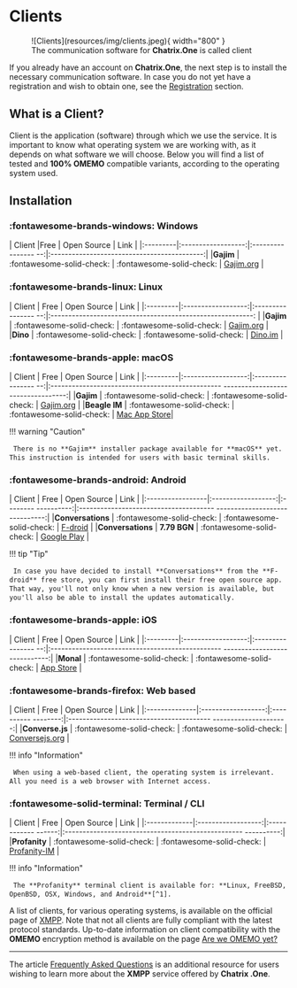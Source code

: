 # Clients

<figure markdown>
   ![Clients](resources/img/clients.jpeg){ width="800" }
   <figcaption>The communication software for <b>Chatrix.One</b> is called client</figcaption>
</figure>

If you already have an account on **Chatrix.One**, the next step is to install the necessary communication software. In case you do not yet have a registration and wish to obtain one, see the [Registration](https://docs.chatrix.one/en/registration/) section.

## What is a Client?

Client is the application (software) through which we use the service. It is important to know what operating system we are working with, as it depends on what software we will choose. Below you will find a list of tested and **100% OMEMO** compatible variants, according to the operating system used.

## Installation

### :fontawesome-brands-windows: Windows

| Client |Free | Open Source | Link |
|:---------|:------------------:|:---------------- --:|:-------------------------------------------:|
|**Gajim** | :fontawesome-solid-check: | :fontawesome-solid-check: | [Gajim.org](https://gajim.org/download) |

### :fontawesome-brands-linux: Linux

| Client | Free | Open Source | Link |
|:---------|:------------------:|:---------------- --:|:---------------------------------------------------------: |
|**Gajim** | :fontawesome-solid-check: | :fontawesome-solid-check: | [Gajim.org](https://gajim.org/download) |
|**Dino** | :fontawesome-solid-check: | :fontawesome-solid-check: | [Dino.im](https://dino.im/#download) |

### :fontawesome-brands-apple: macOS

| Client | Free | Open Source | Link |
|:---------|:------------------:|:---------------- --:|:------------------------------------------------ ----------------------------------:|
|**Gajim** | :fontawesome-solid-check: | :fontawesome-solid-check: | [Gajim.org](https://dev.gajim.org/gajim/gajim/-/wikis/help/Gajim-on-macOS) |
|**Beagle IM** | :fontawesome-solid-check: | :fontawesome-solid-check: | [Mac App Store](https://apps.apple.com/us/app/beagleim-by-tigase-inc/id1445349494)|

!!! warning "Caution"

     There is no **Gajim** installer package available for **macOS** yet. This instruction is intended for users with basic terminal skills.

### :fontawesome-brands-android: Android

| Client | Free | Open Source | Link |
|:-----------------|:------------------:|:-------- ----------:|:-------------------------------------- ------------------------------:|
|**Conversations** | :fontawesome-solid-check: | :fontawesome-solid-check: | [F-droid](https://f-droid.org/packages/eu.siacs.conversations/) |
|**Conversations** | **7.79 BGN** | :fontawesome-solid-check: | [Google Play](https://play.google.com/store/apps/details?id=eu.siacs.conversations) |

!!! tip "Tip"

     In case you have decided to install **Conversations** from the **F-droid** free store, you can first install their free open source app. That way, you'll not only know when a new version is available, but you'll also be able to install the updates automatically.


### :fontawesome-brands-apple: iOS

| Client | Free | Open Source | Link |
|:---------|:------------------:|:---------------- --:|:------------------------------------------------ -----------------------------:|
|**Monal** | :fontawesome-solid-check: | :fontawesome-solid-check: | [App Store](https://apps.apple.com/us/app/monal-xmpp-chat/id317711500) |

### :fontawesome-brands-firefox: Web based

| Client | Free | Open Source | Link |
|:--------------|:------------------:|:---------- --------:|:---------------------------------------- ---------------------:|
|**Converse.js** | :fontawesome-solid-check: | :fontawesome-solid-check: | [Conversejs.org](https://conversejs.org/fullscreen.html) |

!!! info "Information"

     When using a web-based client, the operating system is irrelevant. All you need is a web browser with Internet access.

### :fontawesome-solid-terminal: Terminal / CLI

| Client | Free | Open Source | Link |
|:-------------|:------------------:|:------------ ------:|:-------------------------------------------------- ----------:|
|**Profanity** | :fontawesome-solid-check: | :fontawesome-solid-check: | [Profanity-IM](https://profanity-im.github.io/) |

!!! info "Information"

     The **Profanity** terminal client is available for: **Linux, FreeBSD, OpenBSD, OSX, Windows, and Android**[^1].

[^1]: On **Android** this is done via the [Termux](https://play.google.com/store/apps/details?id=com.termux) app.

A list of clients, for various operating systems, is available on the official page of [XMPP](https://xmpp.org/software/). Note that not all clients are fully compliant with the latest protocol standards. Up-to-date information on client compatibility with the **OMEMO** encryption method is available on the page [Are we OMEMO yet?](https://omemo.top/)

* * *

The article [Frequently Asked Questions](https://docs.chatrix.one/en/faq/) is an additional resource for users wishing to learn more about the **XMPP** service offered by **Chatrix .One**.